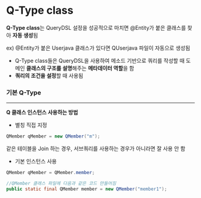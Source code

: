 # Q-Type class

**Q-Type class**는 QueryDSL 설정을 성공적으로 마치면 @Entity가 붙은 클래스를 찾아 **자동 생성**됨

ex) @Entity가 붙은 Userjava 클래스가 있다면 QUserjava 파일이 자동으로 생성됨

- Q-Type class들은 QueryDSL을 사용하여 메소드 기반으로 쿼리를 작성할 때 도메인 **클래스의 구조를 설명**해주는 **메타데이터 역할**을 함
- **쿼리의 조건을 설정**할 때 사용됨

### 기본 Q-Type

---

**Q 클래스 인스턴스 사용하는 방법**

- 별칭 직접 지정

```java
QMember qMember = new QMember("m");
```

같은 테이블을 Join 하는 경우, 서브쿼리를 사용하는 경우가 아니라면 잘 사용 안 함

- 기본 인스턴스 사용

```java
QMember qMember = QMember.member;

//QMember 클래스 파일에 다음과 같은 코드 만들어짐
public static final QMember member = new QMember("member1");
```
